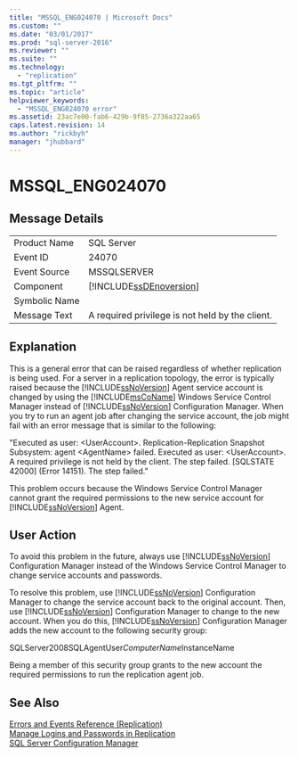 ```yaml
---
title: "MSSQL_ENG024070 | Microsoft Docs"
ms.custom: ""
ms.date: "03/01/2017"
ms.prod: "sql-server-2016"
ms.reviewer: ""
ms.suite: ""
ms.technology: 
  - "replication"
ms.tgt_pltfrm: ""
ms.topic: "article"
helpviewer_keywords: 
  - "MSSQL_ENG024070 error"
ms.assetid: 23ac7e00-fab6-429b-9f85-2736a322aa65
caps.latest.revision: 14
ms.author: "rickbyh"
manager: "jhubbard"
---
```

# MSSQL_ENG024070
    
## Message Details  
  
|||  
|-|-|  
|Product Name|SQL Server|  
|Event ID|24070|  
|Event Source|MSSQLSERVER|  
|Component|[!INCLUDE[ssDEnoversion](../../analysis-services/instances/install/windows/includes/ssdenoversion-md.md)]|  
|Symbolic Name||  
|Message Text|A required privilege is not held by the client.|  
  
## Explanation  
 This is a general error that can be raised regardless of whether replication is being used. For a server in a replication topology, the error is typically raised because the [!INCLUDE[ssNoVersion](../../advanced-analytics/r-services/includes/ssnoversion-md.md)] Agent service account is changed by using the [!INCLUDE[msCoName](../../advanced-analytics/r-services/tutorials/includes/msconame-md.md)] Windows Service Control Manager instead of [!INCLUDE[ssNoVersion](../../advanced-analytics/r-services/includes/ssnoversion-md.md)] Configuration Manager. When you try to run an agent job after changing the service account, the job might fail with an error message that is similar to the following:  
  
 "Executed as user: \<UserAccount>. Replication-Replication Snapshot Subsystem: agent \<AgentName> failed. Executed as user: \<UserAccount>. A required privilege is not held by the client. The step failed. [SQLSTATE 42000] (Error 14151). The step failed."  
  
 This problem occurs because the Windows Service Control Manager cannot grant the required permissions to the new service account for [!INCLUDE[ssNoVersion](../../advanced-analytics/r-services/includes/ssnoversion-md.md)] Agent.  
  
## User Action  
 To avoid this problem in the future, always use [!INCLUDE[ssNoVersion](../../advanced-analytics/r-services/includes/ssnoversion-md.md)] Configuration Manager instead of the Windows Service Control Manager to change service accounts and passwords.  
  
 To resolve this problem, use [!INCLUDE[ssNoVersion](../../advanced-analytics/r-services/includes/ssnoversion-md.md)] Configuration Manager to change the service account back to the original account. Then, use [!INCLUDE[ssNoVersion](../../advanced-analytics/r-services/includes/ssnoversion-md.md)] Configuration Manager to change to the new account. When you do this, [!INCLUDE[ssNoVersion](../../advanced-analytics/r-services/includes/ssnoversion-md.md)] Configuration Manager adds the new account to the following security group:  
  
 SQLServer2008SQLAgentUser$ComputerName$InstanceName  
  
 Being a member of this security group grants to the new account the required permissions to run the replication agent job.  
  
## See Also  
 [Errors and Events Reference &#40;Replication&#41;](../../relational-databases/replication/errors-and-events-reference-replication.md)   
 [Manage Logins and Passwords in Replication](../../relational-databases/replication/security/manage-logins-and-passwords-in-replication.md)   
 [SQL Server Configuration Manager](../../relational-databases/sql-server-configuration-manager.md)  
  
  